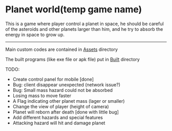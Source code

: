 # Planet world(temp game name)

This is a game where player control a planet in space, he should be careful of the asteroids and other planets larger than him, and he try to absorb the energy in space to grow up.

--- 

Main custom codes are contained in [Assets](https://github.com/freewheel70/FypUnity/tree/master/Assets) directory

The built programs (like exe file or apk file) put in [Built](https://github.com/freewheel70/FypUnity/tree/master/Built) directory

TODO:
 - Create control panel for mobile [done]
 - Bug: client disappear unexpected (network issue?)
 - Bug: Small mass hazard could not be absorbed
 - Losing mass to move faster
 - A Flag indicating other planet mass (lager or smaller)
 - Change the view of player (height of camera)
 - Planet will reborn after death [done with little bug]
 - Add different hazards and special features 
 - Attacking hazard will hit and damage planet 
 

